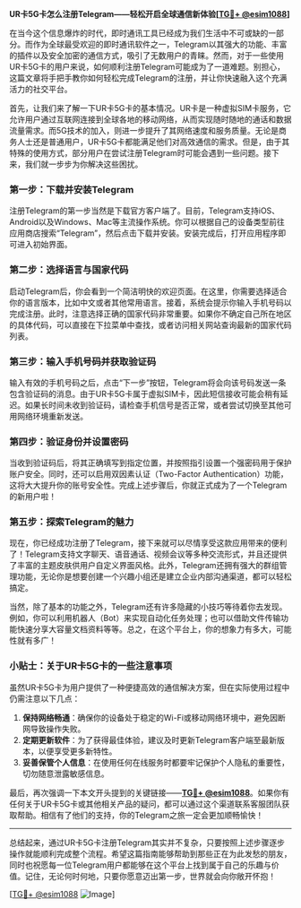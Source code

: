 **UR卡5G卡怎么注册Telegram——轻松开启全球通信新体验[[TG💪+ @esim1088](https://t.me/s/esim1088)]**

在当今这个信息爆炸的时代，即时通讯工具已经成为我们生活中不可或缺的一部分。而作为全球最受欢迎的即时通讯软件之一，Telegram以其强大的功能、丰富的插件以及安全加密的通信方式，吸引了无数用户的青睐。然而，对于一些使用UR卡5G卡的用户来说，如何顺利注册Telegram可能成为了一道难题。别担心，这篇文章将手把手教你如何轻松完成Telegram的注册，并让你快速融入这个充满活力的社交平台。

首先，让我们来了解一下UR卡5G卡的基本情况。UR卡是一种虚拟SIM卡服务，它允许用户通过互联网连接到全球各地的移动网络，从而实现随时随地的通话和数据流量需求。而5G技术的加入，则进一步提升了其网络速度和服务质量。无论是商务人士还是普通用户，UR卡5G卡都能满足他们对高效通信的需求。但是，由于其特殊的使用方式，部分用户在尝试注册Telegram时可能会遇到一些问题。接下来，我们就一步步为你解决这些困扰。

### 第一步：下载并安装Telegram

注册Telegram的第一步当然是下载官方客户端了。目前，Telegram支持iOS、Android以及Windows、Mac等主流操作系统。你可以根据自己的设备类型前往应用商店搜索“Telegram”，然后点击下载并安装。安装完成后，打开应用程序即可进入初始界面。

### 第二步：选择语言与国家代码

启动Telegram后，你会看到一个简洁明快的欢迎页面。在这里，你需要选择适合你的语言版本，比如中文或者其他常用语言。接着，系统会提示你输入手机号码以完成注册。此时，注意选择正确的国家代码非常重要。如果你不确定自己所在地区的具体代码，可以直接在下拉菜单中查找，或者访问相关网站查询最新的国家代码列表。

### 第三步：输入手机号码并获取验证码

输入有效的手机号码之后，点击“下一步”按钮，Telegram将会向该号码发送一条包含验证码的消息。由于UR卡5G卡属于虚拟SIM卡，因此短信接收可能会稍有延迟。如果长时间未收到验证码，请检查手机信号是否正常，或者尝试切换至其他可用网络环境重新发送。

### 第四步：验证身份并设置密码

当收到验证码后，将其正确填写到指定位置，并按照指引设置一个强密码用于保护账户安全。同时，还可以启用双因素认证（Two-Factor Authentication）功能，这将大大提升你的账号安全性。完成上述步骤后，你就正式成为了一个Telegram的新用户啦！

### 第五步：探索Telegram的魅力

现在，你已经成功注册了Telegram，接下来就可以尽情享受这款应用带来的便利了！Telegram支持文字聊天、语音通话、视频会议等多种交流形式，并且还提供了丰富的主题皮肤供用户自定义界面风格。此外，Telegram还拥有强大的群组管理功能，无论你是想要创建一个兴趣小组还是建立企业内部沟通渠道，都可以轻松搞定。

当然，除了基本的功能之外，Telegram还有许多隐藏的小技巧等待着你去发现。例如，你可以利用机器人（Bot）来实现自动化任务处理；也可以借助文件传输功能快速分享大容量文档资料等等。总之，在这个平台上，你的想象力有多大，可能性就有多广！

### 小贴士：关于UR卡5G卡的一些注意事项

虽然UR卡5G卡为用户提供了一种便捷高效的通信解决方案，但在实际使用过程中仍需注意以下几点：

1. **保持网络畅通**：确保你的设备处于稳定的Wi-Fi或移动网络环境中，避免因断网导致操作失败。
2. **定期更新软件**：为了获得最佳体验，建议及时更新Telegram客户端至最新版本，以便享受更多新特性。
3. **妥善保管个人信息**：在使用任何在线服务时都要牢记保护个人隐私的重要性，切勿随意泄露敏感信息。

最后，再次强调一下本文开头提到的关键链接——**[TG💪+ @esim1088](https://t.me/s/esim1088)**。如果你有任何关于UR卡5G卡或其他相关产品的疑问，都可以通过这个渠道联系客服团队获取帮助。相信有了他们的支持，你的Telegram之旅一定会更加顺畅愉快！

---

总结起来，通过UR卡5G卡注册Telegram其实并不复杂，只要按照上述步骤逐步操作就能顺利完成整个流程。希望这篇指南能够帮助到那些正在为此发愁的朋友，同时也祝愿每一位Telegram用户都能够在这个平台上找到属于自己的乐趣与价值。记住，无论何时何地，只要你愿意迈出第一步，世界就会向你敞开怀抱！

[[TG💪+ @esim1088](https://t.me/s/esim1088) ![Image](https://i.postimg.cc/4NQfJmqS/Snipaste-2025-05-13-00-14-12.png)]